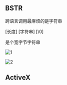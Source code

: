 ## BSTR

跨语言调用最麻烦的是字符串



[长度] [字符串] [\0]



是个宽字节字符串

![1](./../../../../操作/二阶段/419COM/5,12.8/1.png)

![2](./../../../../操作/二阶段/419COM/5,12.8/2.png)

## ActiveX